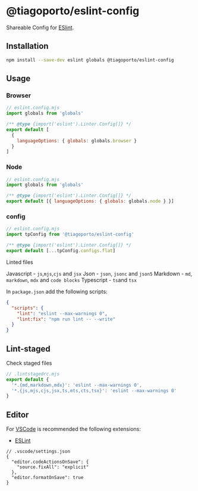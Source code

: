 # @tiagoporto/eslint-config

Shareable Config for [ESlint](https://eslint.org).

## Installation

```bash
npm install --save-dev eslint globals @tiagoporto/eslint-config
```

## Usage

### Browser

```mjs
// eslint.config.mjs
import globals from 'globals'

/** @type {import('eslint').Linter.Config[]} */
export default [
  {
    languageOptions: { globals: globals.browser }
  }
]
```

### Node

```mjs
// eslint.config.mjs
import globals from 'globals'

/** @type {import('eslint').Linter.Config[]} */
export default [{ languageOptions: { globals: globals.node } }]
```

### config

```mjs
// eslint.config.mjs
import tpConfig from '@tiagoporto/eslint-config'

/** @type {import('eslint').Linter.Config[]} */
export default [...tpConfig.configs.flat]
```

Linted files

Javascript - `js`,`mjs`,`cjs` and `jsx`
Json - `json`, `jsonc` and `json5`
Markdown - `md`, `markdown`, `mdx` and `code blocks`
Typescript - `ts`and `tsx`

In `package.json` add the following scripts:

```json
{
  "scripts": {
    "lint": "eslint --max-warnings 0",
    "lint:fix": "npm run lint -- --write"
  }
}
```

## Lint-staged

Check staged files

```mjs
// .lintstagedrc.mjs
export default {
  '*.{md,markdown,mdx}': 'eslint --max-warnings 0',
  '*.{js,mjs,cjs,jsx,ts,mts,cts,tsx}': 'eslint --max-warnings 0'
}
```

## Editor

For [VSCode](https://code.visualstudio.com) is recommended the following extensions:

- [ESLint](https://marketplace.visualstudio.com/items?itemName=dbaeumer.vscode-eslint)

```jsonc
// .vscode/settings.json
{
  "editor.codeActionsOnSave": {
    "source.fixAll": "explicit"
  },
  "editor.formatOnSave": true
}
```
